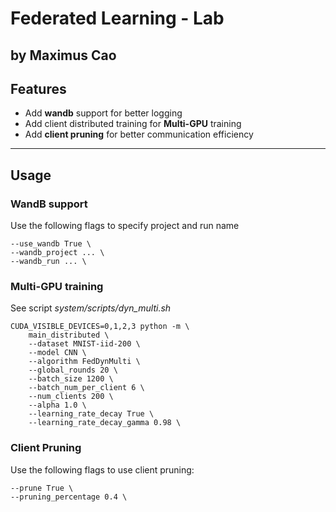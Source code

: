 # Federated Learning - Lab
by Maximus Cao
---
## Features

- Add **wandb** support for better logging
- Add client distributed training for **Multi-GPU** training
- Add **client pruning** for better communication efficiency

---

## Usage

### WandB support

Use the following flags to specify project and run name

```
--use_wandb True \
--wandb_project ... \
--wandb_run ... \
```

### Multi-GPU training

See script *system/scripts/dyn_multi.sh*

```
CUDA_VISIBLE_DEVICES=0,1,2,3 python -m \
    main_distributed \
    --dataset MNIST-iid-200 \
    --model CNN \
    --algorithm FedDynMulti \
    --global_rounds 20 \
    --batch_size 1200 \
    --batch_num_per_client 6 \
    --num_clients 200 \
    --alpha 1.0 \
    --learning_rate_decay True \
    --learning_rate_decay_gamma 0.98 \
```

### Client Pruning

Use the following flags to use client pruning:

```
--prune True \
--pruning_percentage 0.4 \
```